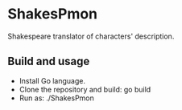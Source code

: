 # ShakesPmon
Shakespeare translator of characters' description.

## Build and usage
- Install Go language.
- Clone the repository and build: go build
- Run as: ./ShakesPmon



